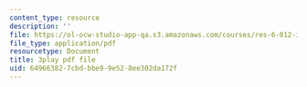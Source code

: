 ```yaml
---
content_type: resource
description: ''
file: https://ol-ocw-studio-app-qa.s3.amazonaws.com/courses/res-6-012-introduction-to-probability-spring-2018/649663827cbdbbe99e528ee302da172f_J3aMHIajtFc.pdf
file_type: application/pdf
resourcetype: Document
title: 3play pdf file
uid: 64966382-7cbd-bbe9-9e52-8ee302da172f
---
```

